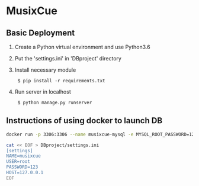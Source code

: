 MusixCue
========

Basic Deployment
----------------
1. Create a Python virtual environment and use Python3.6

2. Put the 'settings.ini' in 'DBproject' directory

3. Install necessary module
   ```
    $ pip install -r requirements.txt
   ```

4. Run server in localhost
   ```
    $ python manage.py runserver
   ```

## Instructions of using docker to launch DB
```bash
docker run -p 3306:3306 --name musixcue-mysql -e MYSQL_ROOT_PASSWORD=123 -e MYSQL_DATABASE=musixcue -d mysql:5.7
```
```bash
cat << EOF > DBproject/settings.ini
[settings]
NAME=musixcue
USER=root
PASSWORD=123
HOST=127.0.0.1
EOF
```
